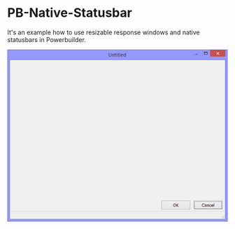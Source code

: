 PB-Native-Statusbar
===================

It's an example how to use resizable response windows and native statusbars in Powerbuilder.

![Alt text](Screen.png)
